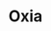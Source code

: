 ---
title: Oxia
categories:
  - other
docs:
  - id: java
    url: https://github.com/streamnative/oxia-java/tree/main/testcontainers
    example: |
      ```java
      var oxia = new OxiaContainer("streamnative/oxia:0.3");
      oxia.start();
      ```
description: |
  Oxia is a scalable metadata store and coordination system that can be used as the core infrastructure to build large-scale distributed systems.
---